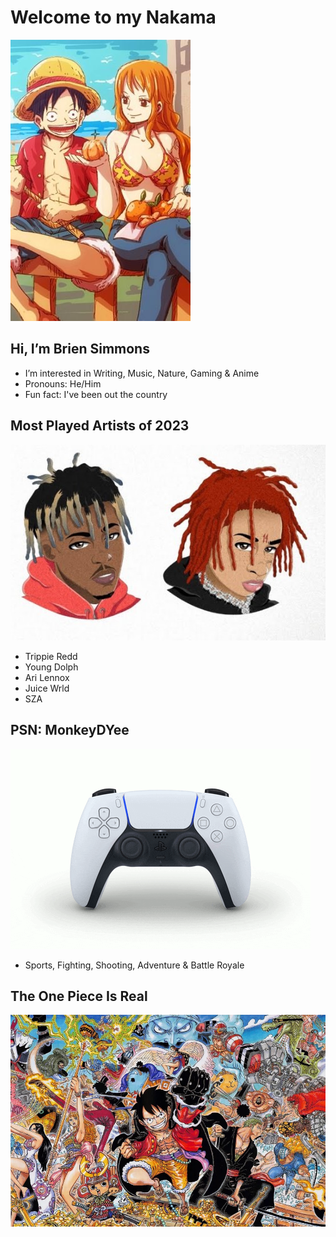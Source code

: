 # Welcome to my Nakama
![Luffy & Nami](Images/Luffy_Nami.JPEG)

## Hi, I’m Brien Simmons

-  I’m interested in Writing, Music, Nature, Gaming & Anime 
-  Pronouns: He/Him
-  Fun fact: I've been out the country

## Most Played Artists of 2023
![Juice & Trippie](Images/maxresdefault.jpg)
- Trippie Redd
- Young Dolph
- Ari Lennox
- Juice Wrld
- SZA

## PSN: MonkeyDYee
![PS5](Images/PS5.gif)
- Sports, Fighting, Shooting, Adventure & Battle Royale

## The One Piece Is Real
![One Piece](Images/Slide_1_preview.webp)
<!---
MonkeyDYee/MonkeyDYee is a ✨ special ✨ repository because its `README.md` (this file) appears on your GitHub profile.
You can click the Preview link to take a look at your changes.
--->
